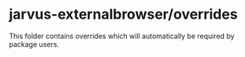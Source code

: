# jarvus-externalbrowser/overrides

This folder contains overrides which will automatically be required by package users.
